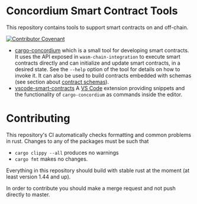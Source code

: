 # Concordium Smart Contract Tools

This repository contains tools to support smart contracts on and off-chain.

[![Contributor Covenant](https://img.shields.io/badge/Contributor%20Covenant-2.0-4baaaa.svg)](https://github.com/Concordium/.github/blob/main/.github/CODE_OF_CONDUCT.md)

- [cargo-concordium](./cargo-concordium) which is a small tool for developing smart contracts. It uses the API exposed in `wasm-chain-integration` to execute smart contracts directly and can initialize and update smart contracts, in a desired state. See the `--help` option of the tool for details on how to invoke it.
   It can also be used to build contracts embedded with schemas (see section about [contract schemas](#contract-schema)).
- [vscode-smart-contracts](./vscode-smart-contracts/) A [VS Code](https://code.visualstudio.com/) extension providing snippets and the functionality of `cargo-concordium` as commands inside the editor.

# Contributing

This repository's CI automatically checks formatting and common problems in rust.
Changes to any of the packages must be such that
- ```cargo clippy --all``` produces no warnings
- ```cargo fmt``` makes no changes.

Everything in this repository should build with stable rust at the moment (at least version 1.44 and up).

In order to contribute you should make a merge request and not push directly to master.

